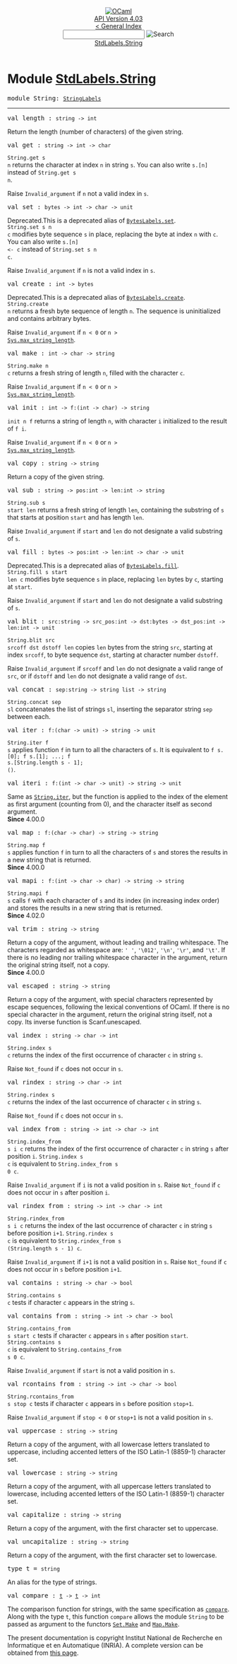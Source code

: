 <!-- ((! set title API !)) ((! set documentation !)) ((! set api !)) ((! set nobreadcrumb !)) -->
<div class="api"><header><nav class="toc brand"><a class="brand" href="https://ocaml.org/"><img src="colour-logo-gray.svg" class="svg" alt="OCaml"></a></nav><nav class="toc"><div class="toc_version"><a href="/docs" id="version-select">API Version 4.03</a></div><a href="index.html">&lt; General Index</a><div class="api_search"><input type="text" name="apisearch" id="api_search" oninput="mySearch(false);" onkeypress="this.oninput();" onclick="this.oninput();" onpaste="this.oninput();">
<img src="search_icon.svg" alt="Search" class="svg" onclick="mySearch(false)"></div>
<div id="search_results"></div><div class="toc_title"><a href="#top">StdLabels.String</a></div><ul></ul></nav></header>

<h1>Module <a href="type_StdLabels.String.html">StdLabels.String</a></h1>

<pre><span class="keyword">module</span> String: <code class="type"><a href="StringLabels.html">StringLabels</a></code></pre><hr width="100%">

<pre><span id="VALlength"><span class="keyword">val</span> length</span> : <code class="type">string -&gt; int</code></pre><div class="info ">
Return the length (number of characters) of the given string.<br>
</div>

<pre><span id="VALget"><span class="keyword">val</span> get</span> : <code class="type">string -&gt; int -&gt; char</code></pre><div class="info ">
<code class="code"><span class="constructor">String</span>.get s n</code> returns the character at index <code class="code">n</code> in string <code class="code">s</code>.
   You can also write <code class="code">s.[n]</code> instead of <code class="code"><span class="constructor">String</span>.get s n</code>.
<p>

   Raise <code class="code"><span class="constructor">Invalid_argument</span></code> if <code class="code">n</code> not a valid index in <code class="code">s</code>.<br>
</p></div>

<pre><span id="VALset"><span class="keyword">val</span> set</span> : <code class="type">bytes -&gt; int -&gt; char -&gt; unit</code></pre><div class="info ">
<span class="warning">Deprecated.</span>This is a deprecated alias of <a href="BytesLabels.html#VALset"><code class="code"><span class="constructor">BytesLabels</span>.set</code></a>.<br>
<code class="code"><span class="constructor">String</span>.set s n c</code> modifies byte sequence <code class="code">s</code> in place,
   replacing the byte at index <code class="code">n</code> with <code class="code">c</code>.
   You can also write <code class="code">s.[n] &lt;- c</code> instead of <code class="code"><span class="constructor">String</span>.set s n c</code>.
<p>

   Raise <code class="code"><span class="constructor">Invalid_argument</span></code> if <code class="code">n</code> is not a valid index in <code class="code">s</code>.<br>
</p></div>

<pre><span id="VALcreate"><span class="keyword">val</span> create</span> : <code class="type">int -&gt; bytes</code></pre><div class="info ">
<span class="warning">Deprecated.</span>This is a deprecated alias of <a href="BytesLabels.html#VALcreate"><code class="code"><span class="constructor">BytesLabels</span>.create</code></a>.<br>
<code class="code"><span class="constructor">String</span>.create n</code> returns a fresh byte sequence of length <code class="code">n</code>.
   The sequence is uninitialized and contains arbitrary bytes.
<p>

   Raise <code class="code"><span class="constructor">Invalid_argument</span></code> if <code class="code">n &lt; 0</code> or <code class="code">n &gt; </code><a href="Sys.html#VALmax_string_length"><code class="code"><span class="constructor">Sys</span>.max_string_length</code></a>.<br>
</p></div>

<pre><span id="VALmake"><span class="keyword">val</span> make</span> : <code class="type">int -&gt; char -&gt; string</code></pre><div class="info ">
<code class="code"><span class="constructor">String</span>.make n c</code> returns a fresh string of length <code class="code">n</code>,
   filled with the character <code class="code">c</code>.
<p>

   Raise <code class="code"><span class="constructor">Invalid_argument</span></code> if <code class="code">n &lt; 0</code> or <code class="code">n &gt; </code><a href="Sys.html#VALmax_string_length"><code class="code"><span class="constructor">Sys</span>.max_string_length</code></a>.<br>
</p></div>

<pre><span id="VALinit"><span class="keyword">val</span> init</span> : <code class="type">int -&gt; f:(int -&gt; char) -&gt; string</code></pre><div class="info ">
<code class="code">init n f</code> returns a string of length <code class="code">n</code>,
    with character <code class="code">i</code> initialized to the result of <code class="code">f i</code>.
<p>

   Raise <code class="code"><span class="constructor">Invalid_argument</span></code> if <code class="code">n &lt; 0</code> or <code class="code">n &gt; </code><a href="Sys.html#VALmax_string_length"><code class="code"><span class="constructor">Sys</span>.max_string_length</code></a>.<br>
</p></div>

<pre><span id="VALcopy"><span class="keyword">val</span> copy</span> : <code class="type">string -&gt; string</code></pre><div class="info ">
Return a copy of the given string.<br>
</div>

<pre><span id="VALsub"><span class="keyword">val</span> sub</span> : <code class="type">string -&gt; pos:int -&gt; len:int -&gt; string</code></pre><div class="info ">
<code class="code"><span class="constructor">String</span>.sub s start len</code> returns a fresh string of length <code class="code">len</code>,
   containing the substring of <code class="code">s</code> that starts at position <code class="code">start</code> and
   has length <code class="code">len</code>.
<p>

   Raise <code class="code"><span class="constructor">Invalid_argument</span></code> if <code class="code">start</code> and <code class="code">len</code> do not
   designate a valid substring of <code class="code">s</code>.<br>
</p></div>

<pre><span id="VALfill"><span class="keyword">val</span> fill</span> : <code class="type">bytes -&gt; pos:int -&gt; len:int -&gt; char -&gt; unit</code></pre><div class="info ">
<span class="warning">Deprecated.</span>This is a deprecated alias of <a href="BytesLabels.html#VALfill"><code class="code"><span class="constructor">BytesLabels</span>.fill</code></a>.<br>
<code class="code"><span class="constructor">String</span>.fill s start len c</code> modifies byte sequence <code class="code">s</code> in place,
   replacing <code class="code">len</code> bytes by <code class="code">c</code>, starting at <code class="code">start</code>.
<p>

   Raise <code class="code"><span class="constructor">Invalid_argument</span></code> if <code class="code">start</code> and <code class="code">len</code> do not
   designate a valid substring of <code class="code">s</code>.<br>
</p></div>

<pre><span id="VALblit"><span class="keyword">val</span> blit</span> : <code class="type">src:string -&gt; src_pos:int -&gt; dst:bytes -&gt; dst_pos:int -&gt; len:int -&gt; unit</code></pre><div class="info ">
<code class="code"><span class="constructor">String</span>.blit src srcoff dst dstoff len</code> copies <code class="code">len</code> bytes
   from the string <code class="code">src</code>, starting at index <code class="code">srcoff</code>,
   to byte sequence <code class="code">dst</code>, starting at character number <code class="code">dstoff</code>.
<p>

   Raise <code class="code"><span class="constructor">Invalid_argument</span></code> if <code class="code">srcoff</code> and <code class="code">len</code> do not
   designate a valid range of <code class="code">src</code>, or if <code class="code">dstoff</code> and <code class="code">len</code>
   do not designate a valid range of <code class="code">dst</code>.<br>
</p></div>

<pre><span id="VALconcat"><span class="keyword">val</span> concat</span> : <code class="type">sep:string -&gt; string list -&gt; string</code></pre><div class="info ">
<code class="code"><span class="constructor">String</span>.concat sep sl</code> concatenates the list of strings <code class="code">sl</code>,
   inserting the separator string <code class="code">sep</code> between each.<br>
</div>

<pre><span id="VALiter"><span class="keyword">val</span> iter</span> : <code class="type">f:(char -&gt; unit) -&gt; string -&gt; unit</code></pre><div class="info ">
<code class="code"><span class="constructor">String</span>.iter f s</code> applies function <code class="code">f</code> in turn to all
   the characters of <code class="code">s</code>.  It is equivalent to
   <code class="code">f s.[0]; f s.[1]; ...; f s.[<span class="constructor">String</span>.length s - 1]; ()</code>.<br>
</div>

<pre><span id="VALiteri"><span class="keyword">val</span> iteri</span> : <code class="type">f:(int -&gt; char -&gt; unit) -&gt; string -&gt; unit</code></pre><div class="info ">
Same as <a href="String.html#VALiter"><code class="code"><span class="constructor">String</span>.iter</code></a>, but the
   function is applied to the index of the element as first argument
   (counting from 0), and the character itself as second argument.<br>
<b>Since</b> 4.00.0<br>
</div>

<pre><span id="VALmap"><span class="keyword">val</span> map</span> : <code class="type">f:(char -&gt; char) -&gt; string -&gt; string</code></pre><div class="info ">
<code class="code"><span class="constructor">String</span>.map f s</code> applies function <code class="code">f</code> in turn to all
   the characters of <code class="code">s</code> and stores the results in a new string that
   is returned.<br>
<b>Since</b> 4.00.0<br>
</div>

<pre><span id="VALmapi"><span class="keyword">val</span> mapi</span> : <code class="type">f:(int -&gt; char -&gt; char) -&gt; string -&gt; string</code></pre><div class="info ">
<code class="code"><span class="constructor">String</span>.mapi f s</code> calls <code class="code">f</code> with each character of <code class="code">s</code> and its
    index (in increasing index order) and stores the results in a new
    string that is returned.<br>
<b>Since</b> 4.02.0<br>
</div>

<pre><span id="VALtrim"><span class="keyword">val</span> trim</span> : <code class="type">string -&gt; string</code></pre><div class="info ">
Return a copy of the argument, without leading and trailing
   whitespace.  The characters regarded as whitespace are: <code class="code"><span class="string">' '</span></code>,
   <code class="code"><span class="string">'\012'</span></code>, <code class="code"><span class="string">'\n'</span></code>, <code class="code"><span class="string">'\r'</span></code>, and <code class="code"><span class="string">'\t'</span></code>.  If there is no leading nor
   trailing whitespace character in the argument, return the original
   string itself, not a copy.<br>
<b>Since</b> 4.00.0<br>
</div>

<pre><span id="VALescaped"><span class="keyword">val</span> escaped</span> : <code class="type">string -&gt; string</code></pre><div class="info ">
Return a copy of the argument, with special characters
   represented by escape sequences, following the lexical
   conventions of OCaml.  If there is no special
   character in the argument, return the original string itself,
   not a copy. Its inverse function is Scanf.unescaped.<br>
</div>

<pre><span id="VALindex"><span class="keyword">val</span> index</span> : <code class="type">string -&gt; char -&gt; int</code></pre><div class="info ">
<code class="code"><span class="constructor">String</span>.index s c</code> returns the index of the first
   occurrence of character <code class="code">c</code> in string <code class="code">s</code>.
<p>

   Raise <code class="code"><span class="constructor">Not_found</span></code> if <code class="code">c</code> does not occur in <code class="code">s</code>.<br>
</p></div>

<pre><span id="VALrindex"><span class="keyword">val</span> rindex</span> : <code class="type">string -&gt; char -&gt; int</code></pre><div class="info ">
<code class="code"><span class="constructor">String</span>.rindex s c</code> returns the index of the last
   occurrence of character <code class="code">c</code> in string <code class="code">s</code>.
<p>

   Raise <code class="code"><span class="constructor">Not_found</span></code> if <code class="code">c</code> does not occur in <code class="code">s</code>.<br>
</p></div>

<pre><span id="VALindex_from"><span class="keyword">val</span> index_from</span> : <code class="type">string -&gt; int -&gt; char -&gt; int</code></pre><div class="info ">
<code class="code"><span class="constructor">String</span>.index_from s i c</code> returns the index of the
   first occurrence of character <code class="code">c</code> in string <code class="code">s</code> after position <code class="code">i</code>.
   <code class="code"><span class="constructor">String</span>.index s c</code> is equivalent to <code class="code"><span class="constructor">String</span>.index_from s 0 c</code>.
<p>

   Raise <code class="code"><span class="constructor">Invalid_argument</span></code> if <code class="code">i</code> is not a valid position in <code class="code">s</code>.
   Raise <code class="code"><span class="constructor">Not_found</span></code> if <code class="code">c</code> does not occur in <code class="code">s</code> after position <code class="code">i</code>.<br>
</p></div>

<pre><span id="VALrindex_from"><span class="keyword">val</span> rindex_from</span> : <code class="type">string -&gt; int -&gt; char -&gt; int</code></pre><div class="info ">
<code class="code"><span class="constructor">String</span>.rindex_from s i c</code> returns the index of the
   last occurrence of character <code class="code">c</code> in string <code class="code">s</code> before position <code class="code">i+1</code>.
   <code class="code"><span class="constructor">String</span>.rindex s c</code> is equivalent to
   <code class="code"><span class="constructor">String</span>.rindex_from s (<span class="constructor">String</span>.length s - 1) c</code>.
<p>

   Raise <code class="code"><span class="constructor">Invalid_argument</span></code> if <code class="code">i+1</code> is not a valid position in <code class="code">s</code>.
   Raise <code class="code"><span class="constructor">Not_found</span></code> if <code class="code">c</code> does not occur in <code class="code">s</code> before position <code class="code">i+1</code>.<br>
</p></div>

<pre><span id="VALcontains"><span class="keyword">val</span> contains</span> : <code class="type">string -&gt; char -&gt; bool</code></pre><div class="info ">
<code class="code"><span class="constructor">String</span>.contains s c</code> tests if character <code class="code">c</code>
   appears in the string <code class="code">s</code>.<br>
</div>

<pre><span id="VALcontains_from"><span class="keyword">val</span> contains_from</span> : <code class="type">string -&gt; int -&gt; char -&gt; bool</code></pre><div class="info ">
<code class="code"><span class="constructor">String</span>.contains_from s start c</code> tests if character <code class="code">c</code>
   appears in <code class="code">s</code> after position <code class="code">start</code>.
   <code class="code"><span class="constructor">String</span>.contains s c</code> is equivalent to
   <code class="code"><span class="constructor">String</span>.contains_from s 0 c</code>.
<p>

   Raise <code class="code"><span class="constructor">Invalid_argument</span></code> if <code class="code">start</code> is not a valid position in <code class="code">s</code>.<br>
</p></div>

<pre><span id="VALrcontains_from"><span class="keyword">val</span> rcontains_from</span> : <code class="type">string -&gt; int -&gt; char -&gt; bool</code></pre><div class="info ">
<code class="code"><span class="constructor">String</span>.rcontains_from s stop c</code> tests if character <code class="code">c</code>
   appears in <code class="code">s</code> before position <code class="code">stop+1</code>.
<p>

   Raise <code class="code"><span class="constructor">Invalid_argument</span></code> if <code class="code">stop &lt; 0</code> or <code class="code">stop+1</code> is not a valid
   position in <code class="code">s</code>.<br>
</p></div>

<pre><span id="VALuppercase"><span class="keyword">val</span> uppercase</span> : <code class="type">string -&gt; string</code></pre><div class="info ">
Return a copy of the argument, with all lowercase letters
   translated to uppercase, including accented letters of the ISO
   Latin-1 (8859-1) character set.<br>
</div>

<pre><span id="VALlowercase"><span class="keyword">val</span> lowercase</span> : <code class="type">string -&gt; string</code></pre><div class="info ">
Return a copy of the argument, with all uppercase letters
   translated to lowercase, including accented letters of the ISO
   Latin-1 (8859-1) character set.<br>
</div>

<pre><span id="VALcapitalize"><span class="keyword">val</span> capitalize</span> : <code class="type">string -&gt; string</code></pre><div class="info ">
Return a copy of the argument, with the first character set to uppercase.<br>
</div>

<pre><span id="VALuncapitalize"><span class="keyword">val</span> uncapitalize</span> : <code class="type">string -&gt; string</code></pre><div class="info ">
Return a copy of the argument, with the first character set to lowercase.<br>
</div>

<pre><span id="TYPEt"><span class="keyword">type</span> <code class="type"></code>t</span> = <code class="type">string</code> </pre>
<div class="info ">
An alias for the type of strings.<br>
</div>


<pre><span id="VALcompare"><span class="keyword">val</span> compare</span> : <code class="type"><a href="StringLabels.html#TYPEt">t</a> -&gt; <a href="StringLabels.html#TYPEt">t</a> -&gt; int</code></pre><div class="info ">
The comparison function for strings, with the same specification as
    <a href="Pervasives.html#VALcompare"><code class="code">compare</code></a>.  Along with the type <code class="code">t</code>, this function <code class="code">compare</code>
    allows the module <code class="code"><span class="constructor">String</span></code> to be passed as argument to the functors
    <a href="Set.Make.html"><code class="code"><span class="constructor">Set</span>.<span class="constructor">Make</span></code></a> and <a href="Map.Make.html"><code class="code"><span class="constructor">Map</span>.<span class="constructor">Make</span></code></a>.<br>
</div>
<div class="copyright">The present documentation is copyright Institut National de Recherche en Informatique et en Automatique (INRIA). A complete version can be obtained from <a href="http://caml.inria.fr/pub/docs/manual-ocaml/">this page</a>.</div></div>